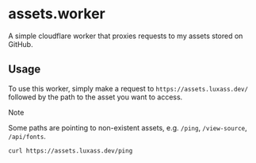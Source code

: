 # assets.worker

A simple cloudflare worker that proxies requests to my assets stored on GitHub.

## Usage

To use this worker, simply make a request to `https://assets.luxass.dev/` followed by the path to the asset you want to access.

> [!NOTE]
> Some paths are pointing to non-existent assets, e.g. `/ping`, `/view-source`, `/api/fonts`.

```bash
curl https://assets.luxass.dev/ping
```
